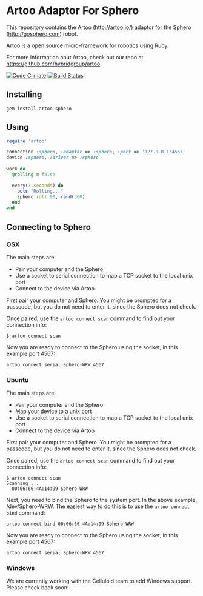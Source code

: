 # Artoo Adaptor For Sphero

This repository contains the Artoo (http://artoo.io/) adaptor for the Sphero (http://gosphero.com) robot.

Artoo is a open source micro-framework for robotics using Ruby.

For more information abut Artoo, check out our repo at https://github.com/hybridgroup/artoo

[![Code Climate](https://codeclimate.com/github/hybridgroup/artoo-sphero.png)](https://codeclimate.com/github/hybridgroup/artoo-sphero) [![Build Status](https://travis-ci.org/hybridgroup/artoo-sphero.png?branch=master)](https://travis-ci.org/hybridgroup/artoo-sphero)

## Installing

```
gem install artoo-sphero
```

## Using

```ruby
require 'artoo'

connection :sphero, :adaptor => :sphero, :port => '127.0.0.1:4567'
device :sphero, :driver => :sphero
  
work do
  @rolling = false

  every(3.seconds) do
    puts "Rolling..."
    sphero.roll 90, rand(360)
  end
end
```
## Connecting to Sphero

### OSX

The main steps are:
- Pair your computer and the Sphero
- Use a socket to serial connection to map a TCP socket to the local unix port
- Connect to the device via Artoo

First pair your computer and Sphero. You might be prompted for a passcode, but you do not need to enter it, sinec the Sphero does not check.

Once paired, use the `artoo connect scan` command to find out your connection info:

```
$ artoo connect scan
```

Now you are ready to connect to the Sphero using the socket, in this example port 4567:

```
artoo connect serial Sphero-WRW 4567
```

### Ubuntu

The main steps are:
- Pair your computer and the Sphero
- Map your device to a unix port
- Use a socket to serial connection to map a TCP socket to the local unix port
- Connect to the device via Artoo

First pair your computer and Sphero. You might be prompted for a passcode, but you do not need to enter it, sinec the Sphero does not check.

Once paired, use the `artoo connect scan` command to find out your connection info:

```
$ artoo connect scan
Scanning ...
  00:06:66:4A:14:99 Sphero-WRW
```

Next, you need to bind the Sphero to the system port. In the above example, /dev/Sphero-WRW. The easiest way to do this is to use the `artoo connect bind` command:

```
artoo connect bind 00:06:66:4A:14:99 Sphero-WRW
```

Now you are ready to connect to the Sphero using the socket, in this example port 4567:

```
artoo connect serial Sphero-WRW 4567
```

### Windows

We are currently working with the Celluloid team to add Windows support. Please check back soon!
